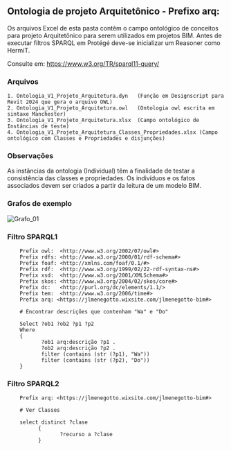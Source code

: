## Ontologia de projeto Arquitetônico - Prefixo arq:

Os arquivos Excel de esta pasta contêm o campo ontológico de conceitos para projeto Arquitetônico para serem utilizados em projetos BIM. 
Antes de executar filtros SPARQL em Protégé deve-se inicializar um Reasoner como HermiT.

Consulte em: https://www.w3.org/TR/sparql11-query/

### Arquivos
    1. Ontologia_V1_Projeto_Arquitetura.dyn   (Função em Designscript para Revit 2024 que gera o arquivo OWL)
    2. Ontologia_V1_Projeto_Arquitetura.owl   (Ontologia owl escrita em sintaxe Manchester)
    3. Ontologia_V1_Projeto_Arquitetura.xlsx  (Campo ontológico de Instâncias de teste)
    4. Ontologia_V1_Projeto_Arquitetura_Classes_Propriedades.xlsx (Campo ontológico com Classes e Propriedades e disjunções) 

### Observações

As instâncias da ontologia (Individual) têm a finalidade de testar a consistência das classes e propriedades. 
Os indivíduos e os fatos associados devem ser criados a partir da leitura de um modelo BIM.

### Grafos de exemplo
![Grafo_01](https://github.com/JLMenegotto/OntologiaBIM/assets/9437020/595c3427-4820-4f10-b329-6dc09a8cf39b)


### Filtro SPARQL1

        Prefix owl:  <http://www.w3.org/2002/07/owl#>
        Prefix rdfs: <http://www.w3.org/2000/01/rdf-schema#>
        Prefix foaf: <http://xmlns.com/foaf/0.1/#>
        Prefix rdf:  <http://www.w3.org/1999/02/22-rdf-syntax-ns#>
        Prefix xsd:  <http://www.w3.org/2001/XMLSchema#>
        Prefix skos: <http://www.w3.org/2004/02/skos/core#>
        Prefix dc:   <http://purl.org/dc/elements/1.1/>
        Prefix tem:  <http://www.w3.org/2006/time#>
        Prefix arq: <https://jlmenegotto.wixsite.com/jlmenegotto-bim#>
    
        # Encontrar descrições que contenham "Wa" e "Do"
    
        Select ?ob1 ?ob2 ?p1 ?p2 
        Where
        {
               ?ob1 arq:descrição ?p1 .
               ?ob2 arq:descrição ?p2 .
               filter (contains (str (?p1), "Wa")) 
               filter (contains (str (?p2), "Do")) 
        }


### Filtro SPARQL2

        Prefix arq: <https://jlmenegotto.wixsite.com/jlmenegotto-bim#>

        # Ver Classes

        select distinct ?clase
              { 
                     ?recurso a ?clase
              }
